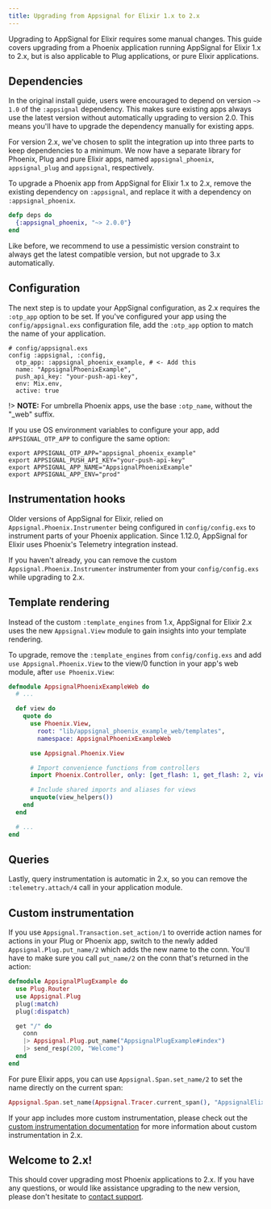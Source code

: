 ```yaml
---
title: Upgrading from Appsignal for Elixir 1.x to 2.x
---
```


Upgrading to AppSignal for Elixir requires some manual changes. This guide
covers upgrading from a Phoenix application running AppSignal for Elixir 1.x to
2.x, but is also applicable to Plug applications, or pure Elixir applications.

## Dependencies

In the original install guide, users were encouraged to depend on version `~>
1.0` of the `:appsignal` dependency. This makes sure existing apps always use
the latest version without automatically upgrading to version 2.0. This means
you'll have to upgrade the dependency manually for existing apps.

For version 2.x, we've chosen to split the integration up into three parts to
keep dependencies to a minimum. We now have a separate library for Phoenix,
Plug and pure Elixir apps, named `appsignal_phoenix`, `appsignal_plug` and
`appsignal`, respectively.

To upgrade a Phoenix app from AppSignal for Elixir 1.x to 2.x, remove the
existing dependency on `:appsignal`, and replace it with a dependency on
`:appsignal_phoenix`.

```elixir
defp deps do
  {:appsignal_phoenix, "~> 2.0.0"}
end
```

Like before, we recommend to use a pessimistic version constraint to always get
the latest compatible version, but not upgrade to 3.x automatically.

## Configuration

The next step is to update your AppSignal configuration, as 2.x requires the
`:otp_app` option to be set. If you've configured your app using the
`config/appsignal.exs` configuration file, add the `:otp_app` option to match
the name of your application.

```
# config/appsignal.exs
config :appsignal, :config,
  otp_app: :appsignal_phoenix_example, # <- Add this
  name: "AppsignalPhoenixExample",
  push_api_key: "your-push-api-key",
  env: Mix.env,
  active: true
```

!> **NOTE:** For umbrella Phoenix apps, use the base `:otp_name`, without the
"_web" suffix.

If you use OS environment variables to configure your app, add
`APPSIGNAL_OTP_APP` to configure the same option:

```
export APPSIGNAL_OTP_APP="appsignal_phoenix_example"
export APPSIGNAL_PUSH_API_KEY="your-push-api-key"
export APPSIGNAL_APP_NAME="AppsignalPhoenixExample"
export APPSIGNAL_APP_ENV="prod"
```

## Instrumentation hooks

Older versions of AppSignal for Elixir, relied on
`Appsignal.Phoenix.Instrumenter` being configured in `config/config.exs` to
instrument parts of your Phoenix application. Since 1.12.0, AppSignal for
Elixir uses Phoenix's Telemetry integration instead.

If you haven't already, you can remove the custom
`Appsignal.Phoenix.Instrumenter` instrumenter from your `config/config.exs`
while upgrading to 2.x.

## Template rendering

Instead of the custom `:template_engines` from 1.x, AppSignal for Elixir 2.x
uses the new `Appsignal.View` module to gain insights into your template
rendering.

To upgrade, remove the `:template_engines` from `config/config.exs` and add `use
Appsignal.Phoenix.View` to the view/0 function in your app's web module, after
`use Phoenix.View`:

```elixir
defmodule AppsignalPhoenixExampleWeb do
  # ...

  def view do
    quote do
      use Phoenix.View,
        root: "lib/appsignal_phoenix_example_web/templates",
        namespace: AppsignalPhoenixExampleWeb

      use Appsignal.Phoenix.View

      # Import convenience functions from controllers
      import Phoenix.Controller, only: [get_flash: 1, get_flash: 2, view_module: 1]

      # Include shared imports and aliases for views
      unquote(view_helpers())
    end
  end

  # ...
end
```

## Queries

Lastly, query instrumentation is automatic in 2.x, so you can remove the
`:telemetry.attach/4` call in your application module.

## Custom instrumentation

If you use `Appsignal.Transaction.set_action/1` to override action names for actions in your Plug or Phoenix app, switch to the newly added `Appsignal.Plug.put_name/2` which adds the new name to the conn. You'll have to make sure you call `put_name/2` on the conn that's returned in the action:

```elixir
defmodule AppsignalPlugExample do
  use Plug.Router
  use Appsignal.Plug
  plug(:match)
  plug(:dispatch)

  get "/" do
    conn
    |> Appsignal.Plug.put_name("AppsignalPlugExample#index")
    |> send_resp(200, "Welcome")
  end
end
```

For pure Elixir apps, you can use `Appsignal.Span.set_name/2` to set the name directly on the current span:

```elixir
Appsignal.Span.set_name(Appsignal.Tracer.current_span(), "AppsignalElixirExample#index")
```

If your app includes more custom instrumentation, please check out the [custom instrumentation documentation](https://docs.appsignal.com/elixir/instrumentation/) for more information about custom instrumentation in 2.x.

## Welcome to 2.x!

This should cover upgrading most Phoenix applications to 2.x. If you have any questions, or would like assistance upgrading to the new version, please don't hesitate to [contact support](mailto:support@appsignal.com).
